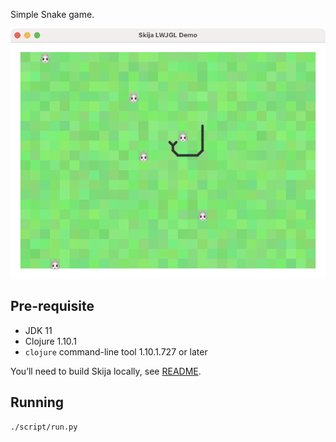 Simple Snake game.

![](extras/screenshot.png)

## Pre-requisite

- JDK 11
- Clojure 1.10.1
- `clojure` command-line tool 1.10.1.727 or later

You’ll need to build Skija locally, see [README](https://github.com/HumbleUI/Skija/blob/master/README.md).

## Running

```sh
./script/run.py
```